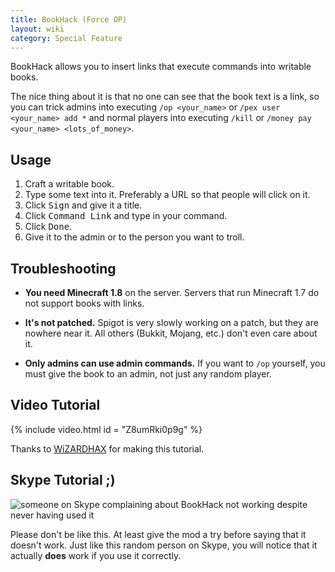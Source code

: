 ```yaml
---
title: BookHack (Force OP)
layout: wiki
category: Special Feature
---
```

BookHack allows you to insert links that execute commands into writable books.

The nice thing about it is that no one can see that the book text is a link, so you can trick admins into executing `/op <your_name>` or `/pex user <your_name> add *` and normal players into executing `/kill` or `/money pay <your_name> <lots_of_money>`.

## Usage
1. Craft a writable book.
2. Type some text into it. Preferably a URL so that people will click on it.
3. Click <kbd>Sign</kbd> and give it a title.
4. Click <kbd>Command Link</kbd> and type in your command.
5. Click <kbd>Done</kbd>.
6. Give it to the admin or to the person you want to troll.

## Troubleshooting
- **You need Minecraft 1.8** on the server. Servers that run Minecraft 1.7 do not support books with links.

- **It's not patched.** Spigot is very slowly working on a patch, but they are nowhere near it. All others (Bukkit, Mojang, etc.) don't even care about it.

- **Only admins can use admin commands.** If you want to `/op` yourself, you must give the book to an admin, not just any random player.

## Video Tutorial

{% include video.html id = "Z8umRki0p9g" %}

Thanks to [WiZARDHAX](https://www.youtube.com/user/wizardhaxtube) for making this tutorial.

## Skype Tutorial ;)
![someone on Skype complaining about BookHack not working despite never having used it](https://cloud.githubusercontent.com/assets/10100202/7282607/62dfc2c2-e931-11e4-8181-ba33f477849f.jpg)

Please don't be like this. At least give the mod a try before saying that it doesn't work. Just like this random person on Skype, you will notice that it actually **does** work if you use it correctly.
